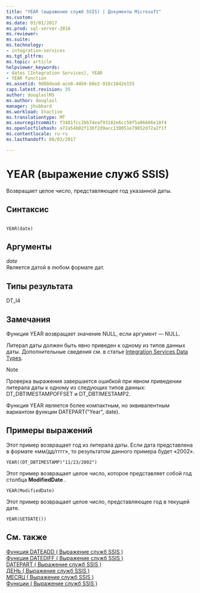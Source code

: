 ```yaml
---
title: "YEAR (выражение служб SSIS) | Документы Microsoft"
ms.custom: 
ms.date: 03/01/2017
ms.prod: sql-server-2016
ms.reviewer: 
ms.suite: 
ms.technology:
- integration-services
ms.tgt_pltfrm: 
ms.topic: article
helpviewer_keywords:
- dates [Integration Services], YEAR
- YEAR function
ms.assetid: 9d88dead-ace8-44b9-b8e2-916c1842e155
caps.latest.revision: 35
author: douglaslMS
ms.author: douglasl
manager: jhubbard
ms.workload: Inactive
ms.translationtype: MT
ms.sourcegitcommit: f3481fcc2bb74eaf93182e6cc58f5a06666e10f4
ms.openlocfilehash: a72a54b02f136f2d9acc130051e79852d72a2f1f
ms.contentlocale: ru-ru
ms.lasthandoff: 08/03/2017

---
```

# <a name="year-ssis-expression"></a>YEAR (выражение служб SSIS)
  Возвращает целое число, представляющее год указанной даты.  
  
## <a name="syntax"></a>Синтаксис  
  
```  
  
YEAR(date)  
```  
  
## <a name="arguments"></a>Аргументы  
 *date*  
 Является датой в любом формате дат.  
  
## <a name="result-types"></a>Типы результата  
 DT_I4  
  
## <a name="remarks"></a>Замечания  
 Функция YEAR возвращает значение NULL, если аргумент — NULL.  
  
 Литерал даты должен быть явно приведен к одному из типов данных даты. Дополнительные сведения см. в статье [Integration Services Data Types](../../integration-services/data-flow/integration-services-data-types.md).  
  
> [!NOTE]  
>  Проверка выражения завершается ошибкой при явном приведении литерала даты к одному из следующих типов данных: DT_DBTIMESTAMPOFFSET и DT_DBTIMESTAMP2.  
  
 Функция YEAR является более компактным, но эквивалентным вариантом функции DATEPART("Year", date).  
  
## <a name="expression-examples"></a>Примеры выражений  
 Этот пример возвращает год из литерала даты. Если дата представлена в формате «мм/дд/гггг», то результатом данного примера будет «2002».  
  
```  
YEAR((DT_DBTIMESTAMP)"11/23/2002")  
```  
  
 Этот пример возвращает целое число, которое представляет собой год столбца **ModifiedDate** .  
  
```  
YEAR(ModifiedDate)  
```  
  
 Этот пример возвращает целое число, представляющее год в текущей дате.  
  
```  
YEAR(GETDATE())  
```  
  
## <a name="see-also"></a>См. также  
 [Функция DATEADD &#40; Выражение служб SSIS &#41;](../../integration-services/expressions/dateadd-ssis-expression.md)   
 [Функция DATEDIFF &#40; Выражение служб SSIS &#41;](../../integration-services/expressions/datediff-ssis-expression.md)   
 [DATEPART &#40; Выражение служб SSIS &#41;](../../integration-services/expressions/datepart-ssis-expression.md)   
 [ДЕНЬ &#40; Выражение служб SSIS &#41;](../../integration-services/expressions/day-ssis-expression.md)   
 [МЕСЯЦ &#40; Выражение служб SSIS &#41;](../../integration-services/expressions/month-ssis-expression.md)   
 [Функции &#40; Выражение служб SSIS &#41;](../../integration-services/expressions/functions-ssis-expression.md)  
  
  

